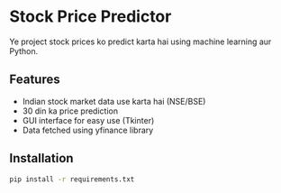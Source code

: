 # Stock Price Predictor

Ye project stock prices ko predict karta hai using machine learning aur Python.

## Features
- Indian stock market data use karta hai (NSE/BSE)
- 30 din ka price prediction
- GUI interface for easy use (Tkinter)
- Data fetched using yfinance library

## Installation
```bash
pip install -r requirements.txt
